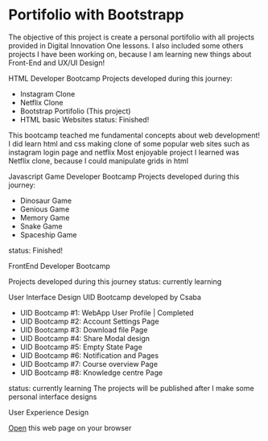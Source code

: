 # Portifolio with Bootstrapp

The objective of this project is create a personal portifolio with all projects provided in Digital Innovation One lessons.
I also included some others projects I have been working on, because I am learning new things about Front-End and UX/UI Design!

HTML Developer Bootcamp
Projects developed during this journey:

- Instagram Clone
- Netflix Clone
- Bootstrap Portifolio (This project)
- HTML basic Websites
  status: Finished!

This bootcamp teached me fundamental concepts about web development!
I did learn html and css making clone of some popular web sites such as instagram login page and netflix
Most enjoyable project I learned was Netflix clone, because I could manipulate grids in html

Javascript Game Developer Bootcamp
Projects developed during this journey:

- Dinosaur Game
- Genious Game
- Memory Game
- Snake Game
- Spaceship Game

status: Finished!

FrontEnd Developer Bootcamp

Projects developed during this journey
status: currently learning

User Interface Design
UID Bootcamp developed by Csaba

- UID Bootcamp #1: WebApp User Profile | Completed
- UID Bootcamp #2: Account Settings Page
- UID Bootcamp #3: Download file Page
- UID Bootcamp #4: Share Modal design
- UID Bootcamp #5: Empty State Page
- UID Bootcamp #6: Notification and Pages
- UID Bootcamp #7: Course overview Page
- UID Bootcamp #8: Knowledge centre Page

status: currently learning
The projects will be published after I make some personal interface designs

User Experience Design

[Open](https://rvsriller.github.io/rierBootstrap) this web page on your browser
